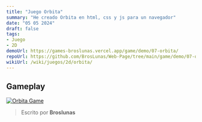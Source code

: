 ```yaml
---
title: "Juego Orbita"
summary: "He creado Orbita en html, css y js para un navegador"
date: "05 05 2024"
draft: false
tags:
- Juego
- 2D
demoUrl: https://games-broslunas.vercel.app/game/demo/07-orbita/
repoUrl: https://github.com/BrosLunas/Web-Page/tree/main/game/demo/07-orbita/
wikiUrl: /wiki/juegos/2d/orbita/
---
```


## Gameplay
[![Orbita Game](/img/games/orbita.png)](/video/gameplay/orbita.mp4)

> Escrito por **Broslunas**